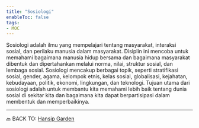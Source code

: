 ```yaml
---
title: "Sosiologi"
enableToc: false
tags:
- MOC
---
```


Sosiologi adalah ilmu yang mempelajari tentang masyarakat, interaksi sosial, dan perilaku manusia dalam masyarakat. Disiplin ini mencoba untuk memahami bagaimana manusia hidup bersama dan bagaimana masyarakat dibentuk dan dipertahankan melalui norma, nilai, struktur sosial, dan lembaga sosial. Sosiologi mencakup berbagai topik, seperti stratifikasi sosial, gender, agama, kelompok etnis, kelas sosial, globalisasi, kejahatan, kebudayaan, politik, ekonomi, lingkungan, dan teknologi. Tujuan utama dari sosiologi adalah untuk membantu kita memahami lebih baik tentang dunia sosial di sekitar kita dan bagaimana kita dapat berpartisipasi dalam membentuk dan memperbaikinya.



---
🔙 BACK TO:  [Hansip Garden](https://garden.hansip.net/)